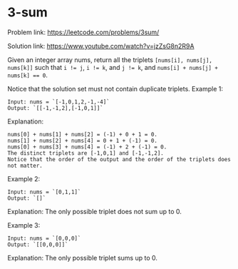 # 3-sum

Problem link: https://leetcode.com/problems/3sum/

Solution link: https://www.youtube.com/watch?v=jzZsG8n2R9A

Given an integer array nums, return all the triplets `[nums[i], nums[j], nums[k]]` such that `i != j`, `i != k`, and `j != k`, and `nums[i] + nums[j] + nums[k] == 0`.

Notice that the solution set must not contain duplicate triplets.
Example 1:
```
Input: nums = `[-1,0,1,2,-1,-4]`
Output: `[[-1,-1,2],[-1,0,1]]`
```
Explanation:

```
nums[0] + nums[1] + nums[2] = (-1) + 0 + 1 = 0.
nums[1] + nums[2] + nums[4] = 0 + 1 + (-1) = 0.
nums[0] + nums[3] + nums[4] = (-1) + 2 + (-1) = 0.
The distinct triplets are [-1,0,1] and [-1,-1,2].
Notice that the order of the output and the order of the triplets does not matter.
```

Example 2:
```
Input: nums = `[0,1,1]`
Output: `[]`
```
Explanation: The only possible triplet does not sum up to 0.

Example 3:
```
Input: nums = `[0,0,0]`
Output: `[[0,0,0]]`
```
Explanation: The only possible triplet sums up to 0.
